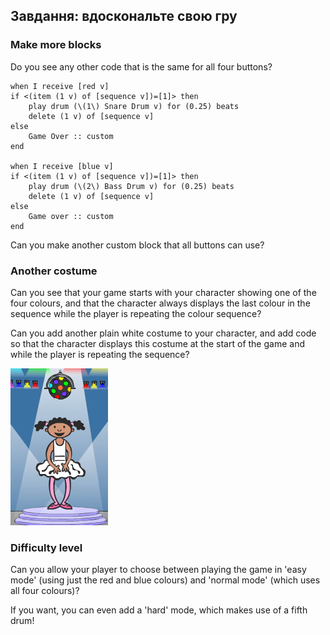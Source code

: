 ## Завдання: вдоскональте свою гру

### Make more blocks

Do you see any other code that is the same for all four buttons?

```blocks3
when I receive [red v]
if <(item (1 v) of [sequence v])=[1]> then
    play drum (\(1\) Snare Drum v) for (0.25) beats
    delete (1 v) of [sequence v]
else
    Game Over :: custom
end

when I receive [blue v]
if <(item (1 v) of [sequence v])=[1]> then
    play drum (\(2\) Bass Drum v) for (0.25) beats
    delete (1 v) of [sequence v]
else
    Game over :: custom
end
```

Can you make another custom block that all buttons can use?

### Another costume

Can you see that your game starts with your character showing one of the four colours, and that the character always displays the last colour in the sequence while the player is repeating the colour sequence?

Can you add another plain white costume to your character, and add code so that the character displays this costume at the start of the game and while the player is repeating the sequence?

![скріншот](images/colour-white.png)

### Difficulty level

Can you allow your player to choose between playing the game in 'easy mode' (using just the red and blue colours) and 'normal mode' (which uses all four colours)?

If you want, you can even add a 'hard' mode, which makes use of a fifth drum!